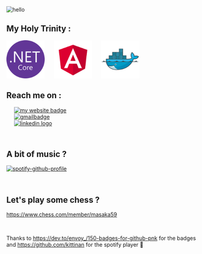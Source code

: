 <!-- gif -->
<img src="assets/hello.gif" alt="hello">

<br>

<!-- about me -->
<!-- stack -->
## My Holy Trinity :
<img src="assets/NET%20core.png" width="100" height="100" alt="ASP.NET core icon">
&nbsp;&nbsp;&nbsp;&nbsp;
<img src="assets/Angular.png" width="100" height="100" alt="Angular icon">
&nbsp;&nbsp;&nbsp;&nbsp;
<img src="assets/Docker.png" width="100" height="100" alt="Docker icon">

<br>

<!-- contact -->
## Reach me on :
&nbsp;&nbsp;&nbsp;&nbsp; [![my website badge](https://img.shields.io/badge/website-000000?style=for-the-badge&logo=About.me&logoColor=white)](https://portfolio.pierrefraisse.dev/) <br>
&nbsp;&nbsp;&nbsp;&nbsp; [![gmailbadge](https://img.shields.io/badge/Gmail-D14836?style=for-the-badge&logo=gmail&logoColor=white)](pierrefraisse90@gmail.com) <br>
&nbsp;&nbsp;&nbsp;&nbsp; [![linkedin logo](https://img.shields.io/badge/LinkedIn-0077B5?style=for-the-badge&logo=linkedin&logoColor=white)](https://www.linkedin.com/in/pierre-fraisse-83b4b5253/)

<br>

<!-- spotify -->
## A bit of music ?
[![spotify-github-profile](https://spotify-github-profile.kittinanx.com/api/view?uid=21h64xlyb74hjtpguumzr3uxq&cover_image=true&theme=default&show_offline=false&background_color=121212&interchange=false)](https://github.com/kittinan/spotify-github-profile)

<br>

<!-- chess.com -->
## Let's play some chess ?
https://www.chess.com/member/masaka59

<br>

Thanks to https://dev.to/envoy_/150-badges-for-github-pnk for the badges and https://github.com/kittinan for the spotify player 👏
